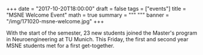 +++
date = "2017-10-20T18:00:00"
draft = false
tags = ["events"]
title = "MSNE Welcome Event"
math = true
summary = """
"""
banner = "/img/171020-msne-welcome.jpg"
+++

With the start of the semester, 23 new students joined the Master's program in Neuroengineering at TU Munich.
This Friday, the first and second year MSNE students met for a first get-together.
